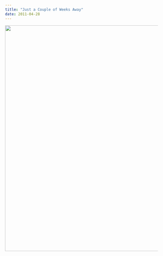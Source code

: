 ```yaml
---
title: "Just a Couple of Weeks Away"
date: 2011-04-28
---
```

<a href="http://aosabook.org"><img src="@root/files/2011/04/aosabook-cover.jpg" width="569" height="745" class="centered"></a>
